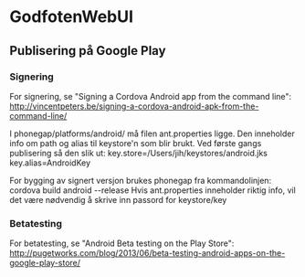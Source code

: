 # GodfotenWebUI


## Publisering på Google Play


### Signering
For signering, se "Signing a Cordova Android app from the command line": http://vincentpeters.be/signing-a-cordova-android-apk-from-the-command-line/

I phonegap/platforms/android/ må filen ant.properties ligge. Den inneholder info om path og alias til keystore'n som blir brukt.
Ved første gangs publisering så den slik ut:
key.store=/Users/jih/keystores/android.jks
key.alias=AndroidKey

For bygging av signert versjon brukes phonegap fra kommandolinjen:
cordova build android --release
Hvis ant.properties inneholder riktig info, vil det være nødvendig å skrive inn passord for keystore/key

### Betatesting
For betatesting, se "Android Beta testing on the Play Store": http://pugetworks.com/blog/2013/06/beta-testing-android-apps-on-the-google-play-store/

